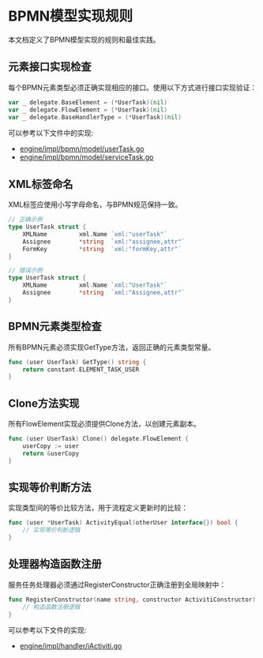 # BPMN模型实现规则

本文档定义了BPMN模型实现的规则和最佳实践。

## 元素接口实现检查

每个BPMN元素类型必须正确实现相应的接口。使用以下方式进行接口实现验证：

```go
var _ delegate.BaseElement = (*UserTask)(nil)
var _ delegate.FlowElement = (*UserTask)(nil)
var _ delegate.BaseHandlerType = (*UserTask)(nil)
```

可以参考以下文件中的实现:
- [engine/impl/bpmn/model/userTask.go](engine/impl/bpmn/model/userTask.go)
- [engine/impl/bpmn/model/serviceTask.go](engine/impl/bpmn/model/serviceTask.go)

## XML标签命名

XML标签应使用小写字母命名，与BPMN规范保持一致。

```go
// 正确示例
type UserTask struct {
    XMLName         xml.Name `xml:"userTask"`
    Assignee        *string  `xml:"assignee,attr"`
    FormKey         *string  `xml:"formKey,attr"`
}

// 错误示例
type UserTask struct {
    XMLName         xml.Name `xml:"UserTask"`
    Assignee        *string  `xml:"Assignee,attr"`
}
```

## BPMN元素类型检查

所有BPMN元素必须实现GetType方法，返回正确的元素类型常量。

```go
func (user UserTask) GetType() string {
    return constant.ELEMENT_TASK_USER
}
```

## Clone方法实现

所有FlowElement实现必须提供Clone方法，以创建元素副本。

```go
func (user UserTask) Clone() delegate.FlowElement {
    userCopy := user
    return &userCopy
}
```

## 实现等价判断方法

实现类型间的等价比较方法，用于流程定义更新时的比较：

```go
func (user *UserTask) ActivityEqual(otherUser interface{}) bool {
    // 实现等价判断逻辑
}
```

## 处理器构造函数注册

服务任务处理器必须通过RegisterConstructor正确注册到全局映射中：

```go
func RegisterConstructor(name string, constructor ActivitiConstructor) error {
    // 构造函数注册逻辑
}
```

可以参考以下文件的实现:
- [engine/impl/handler/iActiviti.go](engine/impl/handler/iActiviti.go) 